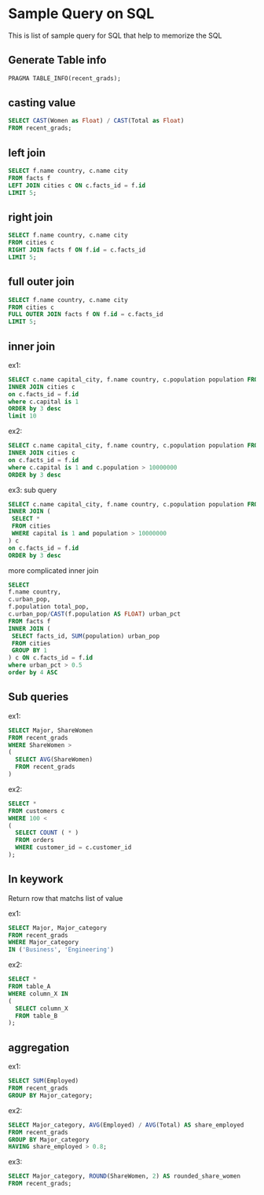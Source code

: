 # Sample Query on SQL

This is list of sample query for SQL that help to memorize the SQL

## Generate Table info

```sql
PRAGMA TABLE_INFO(recent_grads);
```

## casting value

```sql
SELECT CAST(Women as Float) / CAST(Total as Float) 
FROM recent_grads;
```

## left join

```sql
SELECT f.name country, c.name city
FROM facts f
LEFT JOIN cities c ON c.facts_id = f.id
LIMIT 5;
```

## right join

```sql
SELECT f.name country, c.name city
FROM cities c
RIGHT JOIN facts f ON f.id = c.facts_id
LIMIT 5;
```

## full outer join

```sql
SELECT f.name country, c.name city
FROM cities c
FULL OUTER JOIN facts f ON f.id = c.facts_id
LIMIT 5;
```

## inner join

ex1:

```sql
SELECT c.name capital_city, f.name country, c.population population FROM FACTS f
INNER JOIN cities c
on c.facts_id = f.id
where c.capital is 1
ORDER by 3 desc
limit 10
```

ex2:


```sql
SELECT c.name capital_city, f.name country, c.population population FROM FACTS f
INNER JOIN cities c
on c.facts_id = f.id
where c.capital is 1 and c.population > 10000000
ORDER by 3 desc
```

ex3: sub query

```sql
SELECT c.name capital_city, f.name country, c.population population FROM FACTS f
INNER JOIN (
 SELECT * 
 FROM cities 
 WHERE capital is 1 and population > 10000000
) c
on c.facts_id = f.id
ORDER by 3 desc
```

more complicated inner join

```sql
SELECT 
f.name country,
c.urban_pop,
f.population total_pop,
c.urban_pop/CAST(f.population AS FLOAT) urban_pct
FROM facts f
INNER JOIN (
 SELECT facts_id, SUM(population) urban_pop
 FROM cities 
 GROUP BY 1
) c ON c.facts_id = f.id
where urban_pct > 0.5
order by 4 ASC
```

## Sub queries

ex1:

```sql
SELECT Major, ShareWomen 
FROM recent_grads
WHERE ShareWomen > 
( 
  SELECT AVG(ShareWomen) 
  FROM recent_grads 
)                                                           
```

ex2:

```sql
SELECT *
FROM customers c
WHERE 100 <
(
  SELECT COUNT ( * )
  FROM orders
  WHERE customer_id = c.customer_id
);
```

## In keywork

Return row that matchs list of value

ex1:

```sql
SELECT Major, Major_category 
FROM recent_grads
WHERE Major_category 
IN ('Business', 'Engineering')
```

ex2:

```sql
SELECT *
FROM table_A
WHERE column_X IN
(
  SELECT column_X
  FROM table_B
);
```

## aggregation

ex1: 

```sql
SELECT SUM(Employed)
FROM recent_grads
GROUP BY Major_category;
```

ex2:

```sql
SELECT Major_category, AVG(Employed) / AVG(Total) AS share_employed 
FROM recent_grads 
GROUP BY Major_category 
HAVING share_employed > 0.8;
```

ex3:

```sql
SELECT Major_category, ROUND(ShareWomen, 2) AS rounded_share_women 
FROM recent_grads;
```
